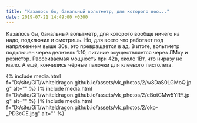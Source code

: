 ```yaml
---
title: "Казалось бы, банальный вольтметр, для которого воо..."
date: 2019-07-21 14:49:00 +0300
---
```


Казалось бы, банальный вольтметр, для которого вообще ничего на надо, подключил и смотришь. Но, для всего что работает под напряжением выше 30в, это превращается в ад. В итоге, вольтметр подключен через делитель 1:10, питание осуществляется через ЛМку и резистор. Рассеиваемая мощность при 42в, около 1Вт, что ниразу не мало. А ещё, кончились чёрные палочки для клеевого пистолета.


{% include media.html f="D:/site/GiT/whiteldragon.github.io/assets/vk_photos/2/w8DaS0LGMoQ.jpg" alt="" %}
{% include media.html f="D:/site/GiT/whiteldragon.github.io/assets/vk_photos/2/eBotCMw5YRY.jpg" alt="" %}
{% include media.html f="D:/site/GiT/whiteldragon.github.io/assets/vk_photos/2/oko-_PD3cCE.jpg" alt="" %}
